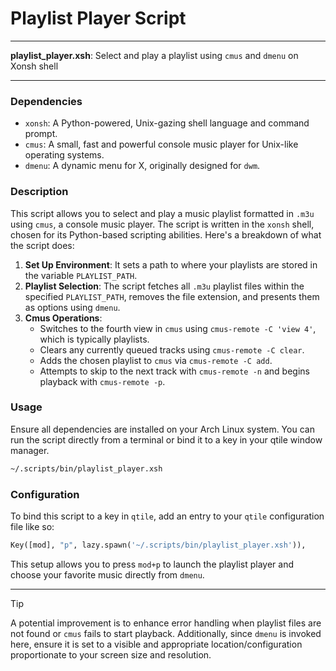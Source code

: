 # Playlist Player Script

---

**playlist_player.xsh**: Select and play a playlist using `cmus` and `dmenu` on Xonsh shell

---

### Dependencies

- `xonsh`: A Python-powered, Unix-gazing shell language and command prompt.
- `cmus`: A small, fast and powerful console music player for Unix-like operating systems.
- `dmenu`: A dynamic menu for X, originally designed for `dwm`.

### Description

This script allows you to select and play a music playlist formatted in `.m3u` using `cmus`, a console music player. The script is written in the `xonsh` shell, chosen for its Python-based scripting abilities. Here's a breakdown of what the script does:

1. **Set Up Environment**: It sets a path to where your playlists are stored in the variable `PLAYLIST_PATH`.
2. **Playlist Selection**: The script fetches all `.m3u` playlist files within the specified `PLAYLIST_PATH`, removes the file extension, and presents them as options using `dmenu`.
3. **Cmus Operations**: 
   - Switches to the fourth view in `cmus` using `cmus-remote -C 'view 4'`, which is typically playlists.
   - Clears any currently queued tracks using `cmus-remote -C clear`.
   - Adds the chosen playlist to `cmus` via `cmus-remote -C add`.
   - Attempts to skip to the next track with `cmus-remote -n` and begins playback with `cmus-remote -p`.

### Usage

Ensure all dependencies are installed on your Arch Linux system. You can run the script directly from a terminal or bind it to a key in your qtile window manager.

```bash
~/.scripts/bin/playlist_player.xsh
```

### Configuration

To bind this script to a key in `qtile`, add an entry to your `qtile` configuration file like so:

```python
Key([mod], "p", lazy.spawn('~/.scripts/bin/playlist_player.xsh')),
```

This setup allows you to press `mod+p` to launch the playlist player and choose your favorite music directly from `dmenu`.

---

> [!TIP]
> A potential improvement is to enhance error handling when playlist files are not found or `cmus` fails to start playback. Additionally, since `dmenu` is invoked here, ensure it is set to a visible and appropriate location/configuration proportionate to your screen size and resolution.